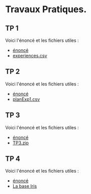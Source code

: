 # Travaux Pratiques.

## TP 1

Voici l'énoncé et les fichiers utiles :
- [énoncé](Tp1.pdf)
- [experiences.csv](experiences.csv)

## TP 2

Voici l'énoncé et les fichiers utiles :
- [énoncé](Tp2.pdf)
- [planExp1.csv](planExp1.csv)

## TP 3

Voici l'énoncé et les fichiers utiles :
- [énoncé](Tp3.pdf)
- [TP3.zip](TP3.zip)


## TP 4

Voici l'énoncé et les fichiers utiles :
- [énoncé](Tp4-ts.pdf)
- [La base Iris](UCI_iris.csv)
